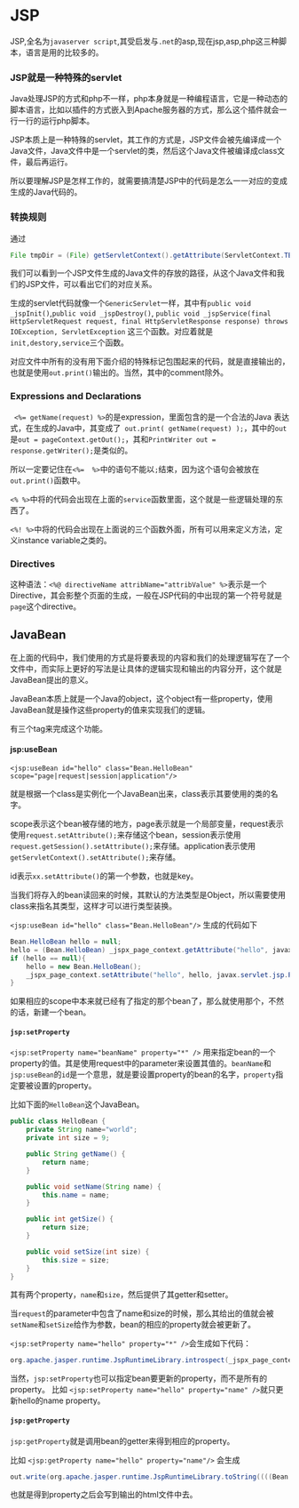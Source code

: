JSP
=====

JSP,全名为`javaserver script`,其受启发与`.net`的asp,现在jsp,asp,php这三种脚本，语言是用的比较多的。

### JSP就是一种特殊的servlet
Java处理JSP的方式和php不一样，php本身就是一种编程语言，它是一种动态的脚本语言，比如以插件的方式嵌入到Apache服务器的方式，那么这个插件就会一行一行的运行php脚本。

JSP本质上是一种特殊的servlet，其工作的方式是，JSP文件会被先编译成一个Java文件，Java文件中是一个servlet的类，然后这个Java文件被编译成class文件，最后再运行。

所以要理解JSP是怎样工作的，就需要搞清楚JSP中的代码是怎么一一对应的变成生成的Java代码的。

### 转换规则
通过
```java
File tmpDir = (File) getServletContext().getAttribute(ServletContext.TEMPDIR);
```
我们可以看到一个JSP文件生成的Java文件的存放的路径，从这个Java文件和我们的JSP文件，可以看出它们的对应关系。

生成的servlet代码就像一个`GenericServlet`一样，其中有`public void _jspInit()`,`public void _jspDestroy()`,
`public void _jspService(final HttpServletRequest request, final HttpServletResponse response) throws IOException, ServletException` 这三个函数。对应着就是`init,destory,service`三个函数。

对应文件中所有的没有用下面介绍的特殊标记包围起来的代码，就是直接输出的，也就是使用`out.print()`输出的。当然，其中的comment除外。

### Expressions and Declarations

` <%= getName(request) %>`的是expression，里面包含的是一个合法的Java 表达式，在生成的Java中，其变成了` out.print( getName(request) );`，其中的`out`是`out = pageContext.getOut();`，其和`PrintWriter out = response.getWriter();`是类似的。

所以一定要记住在`<%=  %>`中的语句不能以`;`结束，因为这个语句会被放在`out.print()`函数中。

`<% %>`中将的代码会出现在上面的`service`函数里面，这个就是一些逻辑处理的东西了。

`<%! %>`中将的代码会出现在上面说的三个函数外面，所有可以用来定义方法，定义instance variable之类的。

### Directives
这种语法：`<%@ directiveName attribName="attribValue" %>`表示是一个Directive，其会影整个页面的生成，一般在JSP代码的中出现的第一个符号就是`page`这个directive。

## JavaBean


在上面的代码中，我们使用的方式是将要表现的内容和我们的处理逻辑写在了一个文件中，而实际上更好的写法是让具体的逻辑实现和输出的内容分开，这个就是JavaBean提出的意义。

JavaBean本质上就是一个Java的object，这个object有一些property，使用JavaBean就是操作这些property的值来实现我们的逻辑。

有三个tag来完成这个功能。

#### jsp:useBean

`<jsp:useBean id="hello" class="Bean.HelloBean" scope="page|request|session|application"/>`

就是根据一个class是实例化一个JavaBean出来，class表示其要使用的类的名字。

scope表示这个bean被存储的地方，page表示就是一个局部变量，request表示使用`request.setAttribute();`来存储这个bean，session表示使用`request.getSession().setAttribute();`来存储。application表示使用`getServletContext().setAttribute();`来存储。

id表示`xx.setAttribute()`的第一个参数，也就是key。

当我们将存入的bean读回来的时候，其默认的方法类型是Object，所以需要使用class来指名其类型，这样才可以进行类型装换。

`<jsp:useBean id="hello" class="Bean.HelloBean"/>`
生成的代码如下
```Java
Bean.HelloBean hello = null;
hello = (Bean.HelloBean) _jspx_page_context.getAttribute("hello", javax.servlet.jsp.PageContext.PAGE_SCOPE);
if (hello == null){
	hello = new Bean.HelloBean();
	_jspx_page_context.setAttribute("hello", hello, javax.servlet.jsp.PageContext.PAGE_SCOPE);
}
```
如果相应的scope中本来就已经有了指定的那个bean了，那么就使用那个，不然的话，新建一个bean。

#### `jsp:setProperty`
`<jsp:setProperty name="beanName" property="*" />`
用来指定bean的一个property的值。其是使用request中的parameter来设置其值的。`beanName`和`jsp:useBean`的`id`是一个意思，就是要设置property的bean的名字，`property`指定要被设置的property。

比如下面的`HelloBean`这个JavaBean。
```java
public class HelloBean {
    private String name="world";
    private int size = 9;

    public String getName() {
        return name;
    }

    public void setName(String name) {
        this.name = name;
    }

    public int getSize() {
        return size;
    }

    public void setSize(int size) {
        this.size = size;
    }
}
```
其有两个property，`name`和`size`，然后提供了其getter和setter。

当`request`的parameter中包含了name和size的时候，那么其给出的值就会被`setName`和`setSize`给作为参数，bean的相应的property就会被更新了。

`<jsp:setProperty name="hello" property="*" />`会生成如下代码：
```java
org.apache.jasper.runtime.JspRuntimeLibrary.introspect(_jspx_page_context.findAttribute("hello"), request);
```

当然，`jsp:setProperty`也可以指定bean要更新的property，而不是所有的property。
比如
`<jsp:setProperty name="hello" property="name" />`就只更新hello的name property。

#### `jsp:getProperty`
`jsp:getProperty`就是调用bean的getter来得到相应的property。

比如
`<jsp:getProperty name="hello" property="name"/>`
会生成
```java
out.write(org.apache.jasper.runtime.JspRuntimeLibrary.toString((((Bean.HelloBean)_jspx_page_context.findAttribute("hello")).getName())));
```
也就是得到property之后会写到输出的html文件中去。
